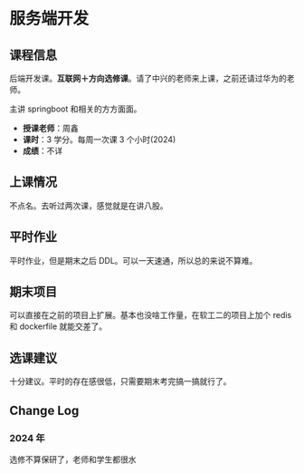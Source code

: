 # 服务端开发

## 课程信息

后端开发课。**互联网＋方向选修课**。请了中兴的老师来上课，之前还请过华为的老师。

主讲 springboot 和相关的方方面面。

- **授课老师**：周鑫
- **课时**：3 学分。每周一次课 3 个小时(2024)
- **成绩**：不详

## 上课情况

不点名。去听过两次课，感觉就是在讲八股。

## 平时作业

平时作业，但是期末之后 DDL。可以一天速通，所以总的来说不算难。

## 期末项目

可以直接在之前的项目上扩展。基本也没啥工作量，在软工二的项目上加个 redis 和 dockerfile 就能交差了。

## 选课建议

十分建议。平时的存在感很低，只需要期末考完搞一搞就行了。

## Change Log

### 2024 年

选修不算保研了，老师和学生都很水